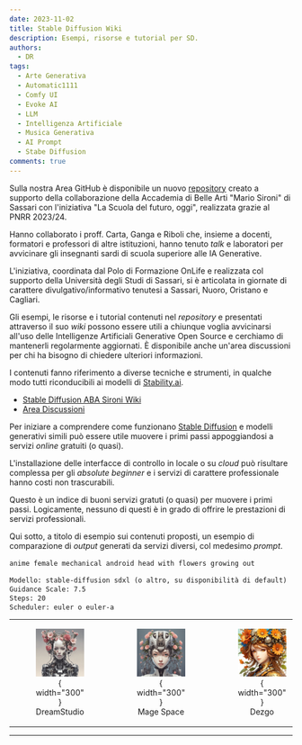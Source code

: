 ```yaml
---
date: 2023-11-02
title: Stable Diffusion Wiki
description: Esempi, risorse e tutorial per SD. 
authors: 
  - DR
tags:
  - Arte Generativa
  - Automatic1111
  - Comfy UI
  - Evoke AI
  - LLM
  - Intelligenza Artificiale
  - Musica Generativa
  - AI Prompt
  - Stabe Diffusion
comments: true
---
```


Sulla nostra Area GitHub è disponibile un nuovo [repository](https://github.com/ABA-Sironi-Codex/Stable-Diffusion-Wiki) creato a supporto della collaborazione della Accademia di Belle Arti "Mario Sironi" di Sassari con l'iniziativa "La Scuola del futuro, oggi", realizzata grazie al PNRR 2023/24.
 <!-- more -->

Hanno collaborato i proff. Carta, Ganga e Riboli che, insieme a docenti, formatori e professori di altre istituzioni, hanno tenuto _talk_ e laboratori per avvicinare gli insegnanti sardi di scuola superiore alle IA Generative.

L'iniziativa, coordinata dal Polo di Formazione OnLife e realizzata col supporto della Università degli Studi di Sassari, si è articolata in giornate di carattere divulgativo/informativo tenutesi a Sassari, Nuoro, Oristano e Cagliari.

Gli esempi, le risorse e i tutorial contenuti nel _repository_ e presentati attraverso il suo _wiki_ possono essere utili a chiunque voglia avvicinarsi all'uso delle Intelligenze Artificiali Generative Open Source e cerchiamo di mantenerli regolarmente aggiornati. È disponibile anche un'area discussioni per chi ha bisogno di chiedere ulteriori informazioni.

I contenuti fanno riferimento a diverse tecniche e strumenti, in qualche modo tutti riconducibili ai modelli di [Stability.ai](https://stability.ai/).

- [Stable Diffusion ABA Sironi Wiki](https://github.com/ABA-Sironi-Codex/Stable-Diffusion-Wiki)
- [Area Discussioni](https://github.com/ABA-Sironi-Codex/Stable-Diffusion-Wiki/discussions)

Per iniziare a comprendere come funzionano [Stable Diffusion](https://stability.ai/stable-diffusion) e modelli generativi simili può essere utile muovere i primi passi appoggiandosi a servizi _online_ gratuiti (o quasi).

L'installazione delle interfacce di controllo in locale o su _cloud_ può risultare complessa per gli _absolute beginner_ e i servizi di carattere professionale hanno costi non trascurabili.

Questo è un indice di buoni servizi gratuti (o quasi) per muovere i primi passi. Logicamente, nessuno di questi è in grado di offrire le prestazioni di servizi professionali.

Qui sotto, a titolo di esempio sui contenuti proposti, un esempio di comparazione di _output_ generati da servizi diversi, col medesimo _prompt_.

```Text
anime female mechanical android head with flowers growing out
```

```Text
Modello: stable-diffusion sdxl (o altro, su disponibilità di default)
Guidance Scale: 7.5
Steps: 20
Scheduler: euler o euler-a
```

|                   |                   |                   |
| :---------------: | :---------------: | :---------------: |
| <figure markdown>![DreamStudio](005_Risorse-StableDiffusion_03.jpg){ width="300" }<figcaption>DreamStudio</figcaption></figure> | <figure markdown>![Mage Space Sample](005_Risorse-StableDiffusion_01.jpg){ width="300" }<figcaption>Mage Space</figcaption></figure> | <figure markdown>![Dezgo Sample](005_Risorse-StableDiffusion_02.jpg){ width="300" }<figcaption>Dezgo</figcaption></figure> |

---

